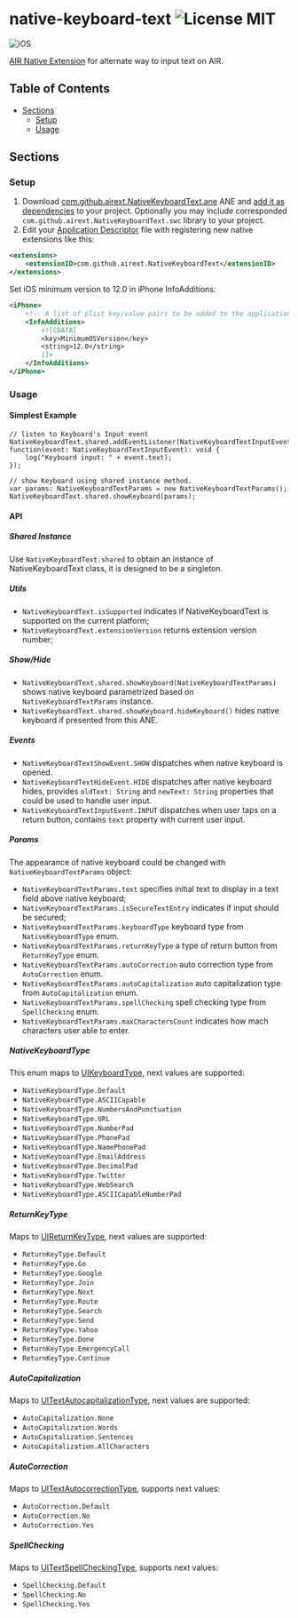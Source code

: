 native-keyboard-text ![License MIT](http://img.shields.io/badge/license-MIT-lightgray.svg)
==========

![iOS](https://img.shields.io/badge/iOS-12.0-blue)

[AIR Native Extension](http://www.adobe.com/devnet/air/native-extensions-for-air.html) for alternate way to input text on AIR.

## Table of Contents

- [Sections](#sections)
  - [Setup](#setup)
  - [Usage](#usage)
  
## Sections

### Setup

1. Download [com.github.airext.NativeKeyboardText.ane](https://github.com/airext/native-keyboard-text/releases) ANE and [add it as dependencies](http://bit.ly/2xTSJry) to your project. Optionally you may include corresponded `com.github.airext.NativeKeyboardText.swc` library to your project.
2. Edit your [Application Descriptor](http://help.adobe.com/en_US/air/build/WS5b3ccc516d4fbf351e63e3d118666ade46-7ff1.html) file with registering new native extensions like this:
```xml
<extensions>
    <extensionID>com.github.airext.NativeKeyboardText</extensionID>
</extensions>
```

Set iOS minimum version to 12.0 in iPhone InfoAdditions:
```xml
<iPhone>
    <!-- A list of plist key/value pairs to be added to the application Info.plist -->
    <InfoAdditions>
        <![CDATA[
        <key>MinimumOSVersion</key>
        <string>12.0</string>
        ]]>
    </InfoAdditions>
</iPhone>
```

### Usage

#### Simplest Example

```actionscript3
// listen to Keyboard's Input event
NativeKeyboardText.shared.addEventListener(NativeKeyboardTextInputEvent.INPUT, function(event: NativeKeyboardTextInputEvent): void {
    log("Keyboard input: " + event.text);
});

// show Keyboard using shared instance method.
var params: NativeKeyboardTextParams = new NativeKeyboardTextParams();
NativeKeyboardText.shared.showKeyboard(params);
```

#### API

##### Shared Instance

Use `NativeKeyboardText.shared` to obtain an instance of NativeKeyboardText class, it is designed to be a singleton.

##### Utils

* `NativeKeyboardText.isSupported` indicates if NativeKeyboardText is supported on the current platform;
* `NativeKeyboardText.extensionVersion` returns extension version number;

##### Show/Hide 

* `NativeKeyboardText.shared.showKeyboard(NativeKeyboardTextParams)` shows native keyboard parametrized based on `NativeKeyboardTextParams` instance.
* `NativeKeyboardText.shared.showKeyboard.hideKeyboard()` hides native keyboard if presented from this ANE.

##### Events

* `NativeKeyboardTextShowEvent.SHOW` dispatches when native keyboard is opened.
* `NativeKeyboardTextHideEvent.HIDE` dispatches after native keyboard hides, provides `oldText: String` and `newText: String` properties that could be used to handle user input.
* `NativeKeyboardTextInputEvent.INPUT` dispatches when user taps on a return button, contains `text` property with current user input.

##### Params

The appearance of native keyboard could be changed with `NativeKeyboardTextParams` object:
* `NativeKeyboardTextParams.text` specifies initial text to display in a text field above native keyboard;
* `NativeKeyboardTextParams.isSecureTextEntry` indicates if input should be secured;
* `NativeKeyboardTextParams.keyboardType` keyboard type from `NativeKeyboardType` enum.
* `NativeKeyboardTextParams.returnKeyType` a type of return button from `ReturnKeyType` enum.
* `NativeKeyboardTextParams.autoCorrection` auto correction type from `AutoCorrection` enum.
* `NativeKeyboardTextParams.autoCapitalization` auto capitalization type from `AutoCapitalization` enum.
* `NativeKeyboardTextParams.spellChecking` spell checking type from `SpellChecking` enum.
* `NativeKeyboardTextParams.maxCharactersCount` indicates how mach characters user able to enter.

##### NativeKeyboardType

This enum maps to [UIKeyboardType](https://developer.apple.com/documentation/uikit/uikeyboardtype), next values are supported:
* `NativeKeyboardType.Default`
* `NativeKeyboardType.ASCIICapable`
* `NativeKeyboardType.NumbersAndPunctuation`
* `NativeKeyboardType.URL`
* `NativeKeyboardType.NumberPad`
* `NativeKeyboardType.PhonePad`
* `NativeKeyboardType.NamePhonePad`
* `NativeKeyboardType.EmailAddress`
* `NativeKeyboardType.DecimalPad`
* `NativeKeyboardType.Twitter`
* `NativeKeyboardType.WebSearch`
* `NativeKeyboardType.ASCIICapableNumberPad`

##### ReturnKeyType

Maps to [UIReturnKeyType](https://developer.apple.com/documentation/uikit/uireturnkeytype), next values are supported:
* `ReturnKeyType.Default`
* `ReturnKeyType.Go`
* `ReturnKeyType.Google`
* `ReturnKeyType.Join`
* `ReturnKeyType.Next`
* `ReturnKeyType.Route`
* `ReturnKeyType.Search`
* `ReturnKeyType.Send`
* `ReturnKeyType.Yahoo`
* `ReturnKeyType.Done`
* `ReturnKeyType.EmergencyCall`
* `ReturnKeyType.Continue`

##### AutoCapitalization

Maps to [UITextAutocapitalizationType](https://developer.apple.com/documentation/uikit/uitextautocapitalizationtype), next values are supported:
* `AutoCapitalization.None`
* `AutoCapitalization.Words`
* `AutoCapitalization.Sentences`
* `AutoCapitalization.AllCharacters`

##### AutoCorrection

Maps to [UITextAutocorrectionType](https://developer.apple.com/documentation/uikit/uitextautocorrectiontype), supports next values:
* `AutoCorrection.Default`
* `AutoCorrection.No`
* `AutoCorrection.Yes`

##### SpellChecking

Maps to [UITextSpellCheckingType](https://developer.apple.com/documentation/uikit/uitextspellcheckingtype), supports next values:
* `SpellChecking.Default`
* `SpellChecking.No`
* `SpellChecking.Yes`
